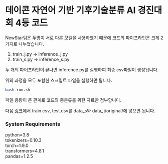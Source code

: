 # 데이콘 자연어 기반 기후기술분류 AI 경진대회 4등 코드 

NewStar팀은 두명이 서로 다른 모델을 사용하였기 때문에 코드의 파이프라인은 크게 2가지로 나누었습니다.  

1. train_j.py -> inference_j.py
2. train_s.py -> inference_s.py

두 개의 파이프라인이 끝나면 inference.py를 실행하여 최종 csv파일이 생성됩니다.

위의 과정을 모두 포함한 스크립트 파일을 실행하면 됩니다.

```bash
bash run.sh
```

파일 용량이 큰 관계로 코드와 중분류를 위한 자료만 첨부합니다. 

다음 [링크](https://drive.google.com/drive/folders/1DXJkhQr3Eybut7XrBgjBt-GM3apNoWHM)에서 train.csv, test.csv를 data_s와 data_j/original/에 넣으면 됩니다.

### System Requirements
python=3.8  
tokenizers=0.10.3     
torch=1.9.0  
transformers=4.8.1  
pandas=1.2.5  
